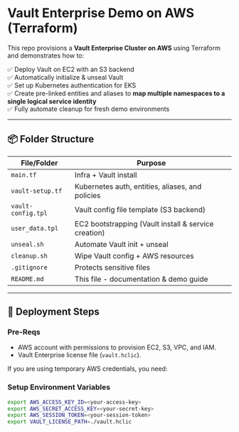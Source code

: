 # Vault Enterprise Demo on AWS (Terraform)

This repo provisions a **Vault Enterprise Cluster on AWS** using Terraform and demonstrates how to:

✅ Deploy Vault on EC2 with an S3 backend  
✅ Automatically initialize & unseal Vault  
✅ Set up Kubernetes authentication for EKS  
✅ Create pre-linked entities and aliases to **map multiple namespaces to a single logical service identity**  
✅ Fully automate cleanup for fresh demo environments

---

## 📦 Folder Structure

| File/Folder | Purpose |
|---|---|
| `main.tf` | Infra + Vault install |
| `vault-setup.tf` | Kubernetes auth, entities, aliases, and policies |
| `vault-config.tpl` | Vault config file template (S3 backend) |
| `user_data.tpl` | EC2 bootstrapping (Vault install & service creation) |
| `unseal.sh` | Automate Vault init + unseal |
| `cleanup.sh` | Wipe Vault config + AWS resources |
| `.gitignore` | Protects sensitive files |
| `README.md` | This file - documentation & demo guide |

---

## 🚀 Deployment Steps

### Pre-Reqs

- AWS account with permissions to provision EC2, S3, VPC, and IAM.
- Vault Enterprise license file (`vault.hclic`).

If you are using temporary AWS credentials, you need:
### Setup Environment Variables

```sh
export AWS_ACCESS_KEY_ID=<your-access-key>
export AWS_SECRET_ACCESS_KEY=<your-secret-key>
export AWS_SESSION_TOKEN=<your-session-token>
export VAULT_LICENSE_PATH=./vault.hclic
